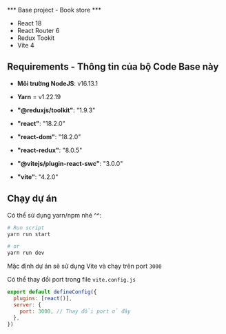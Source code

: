 *** Base project - Book store ***

- React 18
- React Router 6
- Redux Tookit
- Vite 4

## Requirements - Thông tin của bộ Code Base này

- **Môi trường NodeJS**: v16.13.1
- **Yarn** = v1.22.19

- **"@reduxjs/toolkit"**: "1.9.3"
- **"react"**: "18.2.0"
- **"react-dom"**: "18.2.0"
- **"react-redux"**: "8.0.5"
- **"@vitejs/plugin-react-swc"**: "3.0.0"
- **"vite"**: "4.2.0"

## Chạy dự án
Có thể sử dụng yarn/npm nhé ^^:
```bash
# Run script
yarn run start

# or
yarn run dev
```

Mặc định dự án sẽ sử dụng Vite và chạy trên port `3000`

Có thể thay đổi port trong file `vite.config.js`
```js
export default defineConfig({
  plugins: [react()],
  server: {
    port: 3000, // Thay đổi port ở đây
  },
})
```

